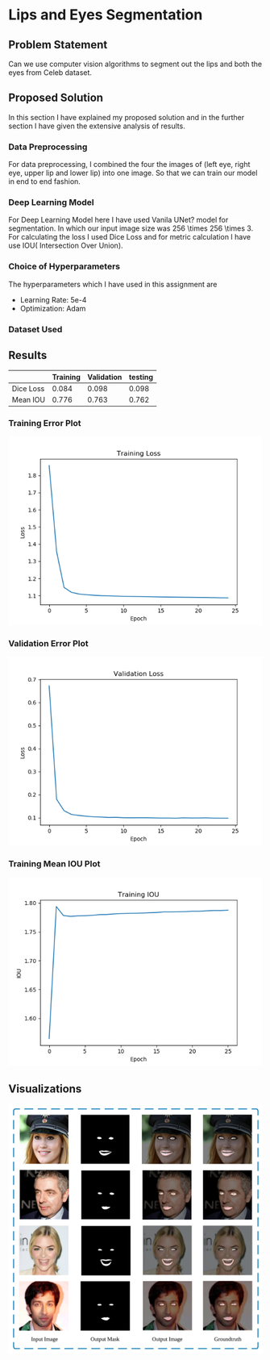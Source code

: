 # Lips and Eyes Segmentation
 
## Problem Statement
Can we use computer vision algorithms to segment out the lips and both the eyes from Celeb dataset.

## Proposed Solution
In this section I have explained my proposed solution and in the further section I have given the extensive analysis of results.

### Data Preprocessing
For data preprocessing, I combined the four the images of (left eye, right eye, upper lip and lower lip) into one image. So that we can train our model in end to end fashion.

### Deep Learning Model
For Deep Learning Model here I have used Vanila UNet? model for segmentation. In which our input image size was 256 \times 256 \times 3. 
For calculating the loss I used Dice Loss and for metric calculation I have use IOU( Intersection Over Union).

### Choice of Hyperparameters
The hyperparameters which I have used in this assignment are 
* Learning Rate: 5e-4
* Optimization: Adam

### Dataset Used

## Results


|   |Training   |Validation  |testing   |
|---|-----------|--------|--------------|
|Dice Loss      |0.084   |0.098   |0.098|
|Mean IOU       |0.776   |0.763   |0.762|


### Training Error Plot
![errorplot](report_images/training_loss.png)


### Validation Error Plot

![validationplot](report_images/validation_loss.png)

### Training Mean IOU Plot

![meaniou](report_images/train_iou.png)

## Visualizations
![results](report_images/results.png)

